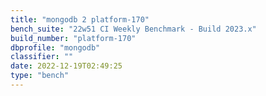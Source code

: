 ```yaml
---
title: "mongodb 2 platform-170"
bench_suite: "22w51 CI Weekly Benchmark - Build 2023.x"
build_number: "platform-170"
dbprofile: "mongodb"
classifier: ""
date: 2022-12-19T02:49:25
type: "bench"
---
```


